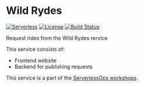 # Wild Rydes
[![Serverless](http://public.serverless.com/badges/v3.svg)](http://www.serverless.com)
[![License](https://img.shields.io/badge/License-BSD%202--Clause-orange.svg)](https://opensource.org/licenses/BSD-2-Clause)
[![Build Status](https://travis-ci.org/ServerlessOpsIO/wild-rydes.svg?branch=master)](https://travis-ci.org/ServerlessOpsIO/wild-rydes)


Request rides from the Wild Rydes rervice

This service consists of:
* Frontend website
* Backend for publishing requests

This service is a part of the [ServerlessOps workshops](https://github.com/ServerlessOpsIO/serverlessops-workshops).

